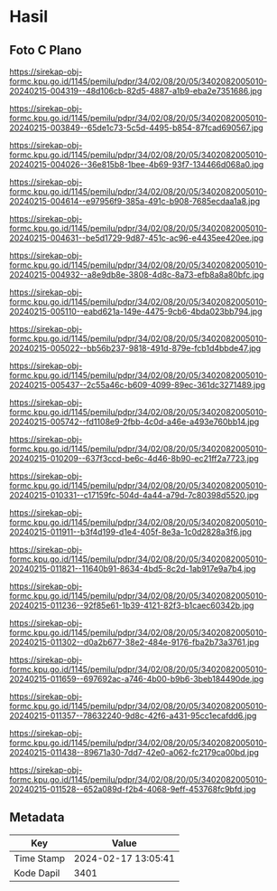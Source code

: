# Hasil

## Foto C Plano

https://sirekap-obj-formc.kpu.go.id/1145/pemilu/pdpr/34/02/08/20/05/3402082005010-20240215-004319--48d106cb-82d5-4887-a1b9-eba2e7351686.jpg

https://sirekap-obj-formc.kpu.go.id/1145/pemilu/pdpr/34/02/08/20/05/3402082005010-20240215-003849--65de1c73-5c5d-4495-b854-87fcad690567.jpg

https://sirekap-obj-formc.kpu.go.id/1145/pemilu/pdpr/34/02/08/20/05/3402082005010-20240215-004026--36e815b8-1bee-4b69-93f7-134466d068a0.jpg

https://sirekap-obj-formc.kpu.go.id/1145/pemilu/pdpr/34/02/08/20/05/3402082005010-20240215-004614--e97956f9-385a-491c-b908-7685ecdaa1a8.jpg

https://sirekap-obj-formc.kpu.go.id/1145/pemilu/pdpr/34/02/08/20/05/3402082005010-20240215-004631--be5d1729-9d87-451c-ac96-e4435ee420ee.jpg

https://sirekap-obj-formc.kpu.go.id/1145/pemilu/pdpr/34/02/08/20/05/3402082005010-20240215-004932--a8e9db8e-3808-4d8c-8a73-efb8a8a80bfc.jpg

https://sirekap-obj-formc.kpu.go.id/1145/pemilu/pdpr/34/02/08/20/05/3402082005010-20240215-005110--eabd621a-149e-4475-9cb6-4bda023bb794.jpg

https://sirekap-obj-formc.kpu.go.id/1145/pemilu/pdpr/34/02/08/20/05/3402082005010-20240215-005022--bb56b237-9818-491d-879e-fcb1d4bbde47.jpg

https://sirekap-obj-formc.kpu.go.id/1145/pemilu/pdpr/34/02/08/20/05/3402082005010-20240215-005437--2c55a46c-b609-4099-89ec-361dc3271489.jpg

https://sirekap-obj-formc.kpu.go.id/1145/pemilu/pdpr/34/02/08/20/05/3402082005010-20240215-005742--fd1108e9-2fbb-4c0d-a46e-a493e760bb14.jpg

https://sirekap-obj-formc.kpu.go.id/1145/pemilu/pdpr/34/02/08/20/05/3402082005010-20240215-010209--637f3ccd-be6c-4d46-8b90-ec21ff2a7723.jpg

https://sirekap-obj-formc.kpu.go.id/1145/pemilu/pdpr/34/02/08/20/05/3402082005010-20240215-010331--c17159fc-504d-4a44-a79d-7c80398d5520.jpg

https://sirekap-obj-formc.kpu.go.id/1145/pemilu/pdpr/34/02/08/20/05/3402082005010-20240215-011911--b3f4d199-d1e4-405f-8e3a-1c0d2828a3f6.jpg

https://sirekap-obj-formc.kpu.go.id/1145/pemilu/pdpr/34/02/08/20/05/3402082005010-20240215-011821--11640b91-8634-4bd5-8c2d-1ab917e9a7b4.jpg

https://sirekap-obj-formc.kpu.go.id/1145/pemilu/pdpr/34/02/08/20/05/3402082005010-20240215-011236--92f85e61-1b39-4121-82f3-b1caec60342b.jpg

https://sirekap-obj-formc.kpu.go.id/1145/pemilu/pdpr/34/02/08/20/05/3402082005010-20240215-011302--d0a2b677-38e2-484e-9176-fba2b73a3761.jpg

https://sirekap-obj-formc.kpu.go.id/1145/pemilu/pdpr/34/02/08/20/05/3402082005010-20240215-011659--697692ac-a746-4b00-b9b6-3beb184490de.jpg

https://sirekap-obj-formc.kpu.go.id/1145/pemilu/pdpr/34/02/08/20/05/3402082005010-20240215-011357--78632240-9d8c-42f6-a431-95cc1ecafdd6.jpg

https://sirekap-obj-formc.kpu.go.id/1145/pemilu/pdpr/34/02/08/20/05/3402082005010-20240215-011438--89671a30-7dd7-42e0-a062-fc2179ca00bd.jpg

https://sirekap-obj-formc.kpu.go.id/1145/pemilu/pdpr/34/02/08/20/05/3402082005010-20240215-011528--652a089d-f2b4-4068-9eff-453768fc9bfd.jpg


## Metadata

| Key        | Value               |
| ---------- | ------------------- |
| Time Stamp | 2024-02-17 13:05:41 |
| Kode Dapil | 3401                |




